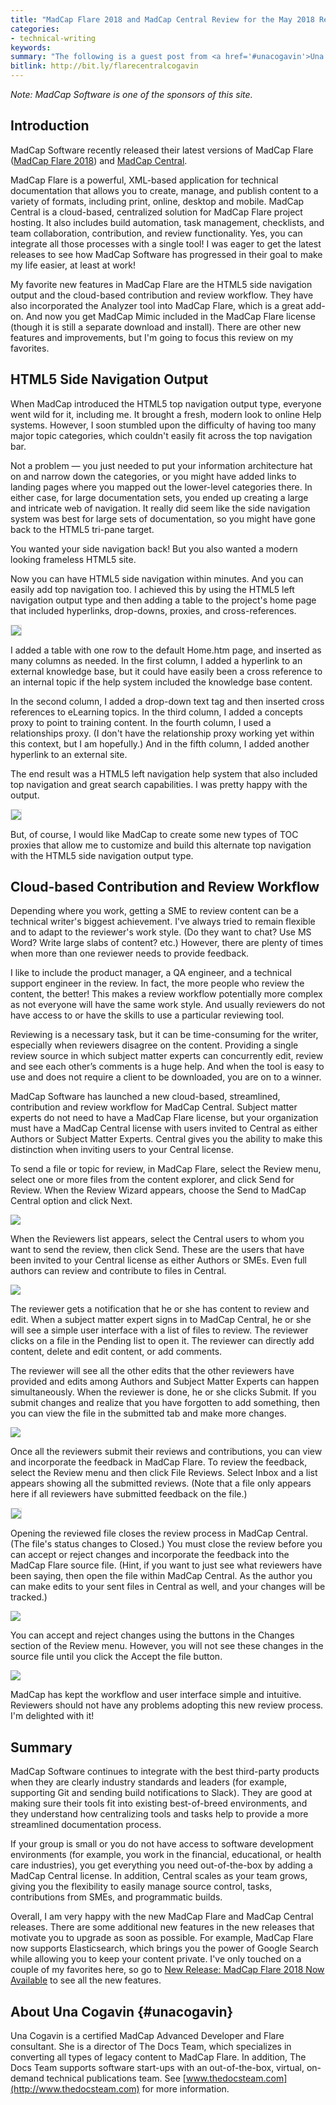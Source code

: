 ```yaml
---
title: "MadCap Flare 2018 and MadCap Central Review for the May 2018 Release -- Guest post"
categories:
- technical-writing
keywords:
summary: "The following is a guest post from <a href='#unacogavin'>Una Cogavin</a>, a certified MadCap Advanced Developer and Flare consultant. In this post, Cogavin reviews Flare 2018 and Central and explains the features she finds most useful in these tools."
bitlink: http://bit.ly/flarecentralcogavin
---
```


*Note: MadCap Software is one of the sponsors of this site.*

## Introduction

MadCap Software recently released their latest versions of MadCap Flare ([MadCap Flare 2018](https://www.madcapsoftware.com/products/flare/)) and [MadCap Central](https://www.madcapsoftware.com/products/central/).

MadCap Flare is a powerful, XML-based application for technical documentation that allows you to create, manage, and publish content to a variety of formats, including print, online, desktop and mobile. MadCap Central is a cloud-based, centralized solution for MadCap Flare project hosting. It also includes build automation, task management, checklists, and team collaboration, contribution, and review functionality. Yes, you can integrate all those processes with a single tool! I was eager to get the latest releases to see how MadCap Software has progressed in their goal to make my life easier, at least at work!

My favorite new features in MadCap Flare are the HTML5 side navigation output and the cloud-based contribution and review workflow. They have also incorporated the Analyzer tool into MadCap Flare, which is a great add-on. And now you get MadCap Mimic included in the MadCap Flare license (though it is still a separate download and install). There are other new features and improvements, but I'm going to focus this review on my favorites.

## HTML5 Side Navigation Output

When MadCap introduced the HTML5 top navigation output type, everyone went wild for it, including me. It brought a fresh, modern look to online Help systems. However, I soon stumbled upon the difficulty of having too many major topic categories, which couldn't easily fit across the top navigation bar.

Not a problem &mdash; you just needed to put your information architecture hat on and narrow down the categories, or you might have added links to landing pages where you mapped out the lower-level categories there. In either case, for large documentation sets, you ended up creating a large and intricate web of navigation. It really did seem like the side navigation system was best for large sets of documentation, so you might have gone back to the HTML5 tri-pane target.

You wanted your side navigation back! But you also wanted a modern looking frameless HTML5 site.

Now you can have HTML5 side navigation within minutes. And you can easily add top navigation too. I achieved this by using the HTML5 left navigation output type and then adding a table to the project's home page that included hyperlinks, drop-downs, proxies, and cross-references.

<img src="/images/HTML5-LeftNav-1.png" style="border: 1px solid #dedede"/>

I added a table with one row to the default Home.htm page, and inserted as many columns as needed. In the first column, I added a hyperlink to an external knowledge base, but it could have easily been a cross reference to an internal topic if the help system included the knowledge base content.

In the second column, I added a drop-down text tag and then inserted cross references to eLearning topics. In the third column, I added a concepts proxy to point to training content. In the fourth column, I used a relationships proxy. (I don't have the relationship proxy working yet within this context, but I am hopefully.) And in the fifth column, I added another hyperlink to an external site.

The end result was a HTML5 left navigation help system that also included top navigation and great search capabilities. I was pretty happy with the output.

<img src="/images/HTML5-LeftNav-2.png" style="border: 1px solid #dedede"/>

But, of course, I would like MadCap to create some new types of TOC proxies that allow me to customize and build this alternate top navigation with the HTML5 side navigation output type.

## Cloud-based Contribution and Review Workflow

Depending where you work, getting a SME to review content can be a technical writer's biggest achievement. I've always tried to remain flexible and to adapt to the reviewer's work style. (Do they want to chat? Use MS Word? Write large slabs of content? etc.) However, there are plenty of times when more than one reviewer needs to provide feedback.

I like to include the product manager, a QA engineer, and a technical support engineer in the review. In fact, the more people who review the content, the better! This makes a review workflow potentially more complex as not everyone will have the same work style. And usually reviewers do not have access to or have the skills to use a particular reviewing tool.

Reviewing is a necessary task, but it can be time-consuming for the writer, especially when reviewers disagree on the content. Providing a single review source in which subject matter experts can concurrently edit, review and see each other’s comments is a huge help. And when the tool is easy to use and does not require a client to be downloaded, you are on to a winner.

MadCap Software has launched a new cloud-based, streamlined, contribution and review workflow for MadCap Central. Subject matter experts do not need to have a MadCap Flare license, but your organization must have a MadCap Central license with users invited to Central as either Authors or Subject Matter Experts. Central gives you the ability to make this distinction when inviting users to your Central license.

To send a file or topic for review, in MadCap Flare, select the Review menu, select one or more files from the content explorer, and click Send for Review. When the Review Wizard appears, choose the Send to MadCap Central option and click Next.

<img src="/images/Flare-Author1.png"/>

When the Reviewers list appears, select the Central users to whom you want to send the review, then click Send. These are the users that have been invited to your Central license as either Authors or SMEs. Even full authors can review and contribute to files in Central.

<img src="/images/Flare-Author2.png"/>

The reviewer gets a notification that he or she has content to review and edit. When a subject matter expert signs in to MadCap Central, he or she will see a simple user interface with a list of files to review. The reviewer clicks on a file in the Pending list to open it. The reviewer can directly add content, delete and edit content, or add comments.

The reviewer will see all the other edits that the other reviewers have provided and edits among Authors and Subject Matter Experts can happen simultaneously. When the reviewer is done, he or she clicks Submit. If you submit changes and realize that you have forgotten to add something, then you can view the file in the submitted tab and make more changes.

<img src="/images/Editor-SME.png"/>

Once all the reviewers submit their reviews and contributions, you can view and incorporate the feedback in MadCap Flare. To review the feedback, select the Review menu and then click File Reviews. Select Inbox and a list appears showing all the submitted reviews. (Note that a file only appears here if all reviewers have submitted feedback on the file.)

<img src="/images/Flare-Author3.png" style="border: 1px solid #dedede"/>

Opening the reviewed file closes the review process in MadCap Central. (The file's status changes to Closed.) You must close the review before you can accept or reject changes and incorporate the feedback into the MadCap Flare source file. (Hint, if you want to just see what reviewers have been saying, then open the file within MadCap Central. As the author you can make edits to your sent files in Central as well, and your changes will be tracked.)

<img src="/images/Flare-Author4.png"/>

You can accept and reject changes using the buttons in the Changes section of the Review menu. However, you will not see these changes in the source file until you click the Accept the file button.

<img src="/images/Flare-Author5.png"/>

MadCap has kept the workflow and user interface simple and intuitive. Reviewers should not have any problems adopting this new review process. I'm delighted with it!

## Summary

MadCap Software continues to integrate with the best third-party products when they are clearly industry standards and leaders (for example, supporting Git and sending build notifications to Slack). They are good at making sure their tools fit into existing best-of-breed environments, and they understand how centralizing tools and tasks help to provide a more streamlined documentation process.

If your group is small or you do not have access to software development environments (for example, you work in the financial, educational, or health care industries), you get everything you need out-of-the-box by adding a MadCap Central license. In addition, Central scales as your team grows, giving you the flexibility to easily manage source control, tasks, contributions from SMEs, and programmatic builds.

Overall, I am very happy with the new MadCap Flare and MadCap Central releases. There are some additional new features in the new releases that motivate you to upgrade as soon as possible. For example, MadCap Flare now supports Elasticsearch, which brings you the power of Google Search while allowing you to keep your content private. I've only touched on a couple of my favorites here, so go to [New Release: MadCap Flare 2018 Now Available](https://www.madcapsoftware.com/madcap-flare-2018/#content) to see all the new features.

## About Una Cogavin {#unacogavin}

Una Cogavin is a certified MadCap Advanced Developer and Flare consultant. She is a director of The Docs Team, which specializes in converting all types of legacy content to MadCap Flare. In addition, The Docs Team supports software start-ups with an out-of-the-box, virtual, on-demand technical publications team. See [www.thedocsteam.com](http://www.thedocsteam.com) for more information.
